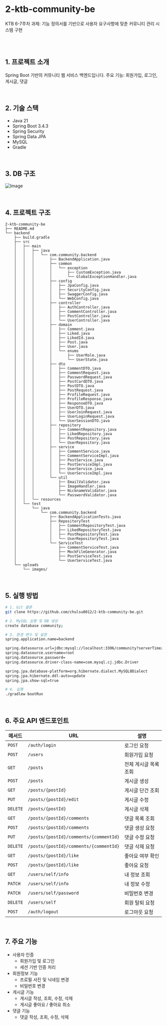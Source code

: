 # 2-ktb-community-be
KTB 6-7주차 과제: 기능 정의서를 기반으로 사용자 요구사항에 맞춘 커뮤니티 관리 시스템 구현

<br/>
<br/>

## 1. 프로젝트 소개
Spring Boot 기반의 커뮤니티 웹 서비스 백엔드입니다.
주요 기능: 회원가입, 로그인, 게시글, 댓글

<br/>

## 2. 기술 스택
- Java 21
- Spring Boot 3.4.3
- Spring Security
- Spring Data JPA
- MySQL
- Gradle
<!-- - Swagger (SpringDoc OpenAPI) -->

<br/>

## 3. DB 구조
![Image](https://github.com/user-attachments/assets/210f1de4-fee3-4d0f-8565-b7df5898d4fc)

<br/>

## 4. 프로젝트 구조

```
2-ktb-community-be
├── README.md
└── backend
    ├── build.gradle
    ├── src
    │   ├── main
    │   │   ├── java
    │   │   │   └── com.community.backend
    │   │   │       ├── BackendApplication.java
    │   │   │       ├── common
    │   │   │       │   └── exception
    │   │   │       │       ├── CustomException.java
    │   │   │       │       └── GlobalExceptionHandler.java
    │   │   │       ├── config
    │   │   │       │   ├── JpaConfig.java
    │   │   │       │   ├── SecurityConfig.java
    │   │   │       │   ├── SwaggerConfig.java
    │   │   │       │   └── WebConfig.java
    │   │   │       ├── controller
    │   │   │       │   ├── AuthController.java
    │   │   │       │   ├── CommentController.java
    │   │   │       │   ├── PostController.java
    │   │   │       │   └── UserController.java
    │   │   │       ├── domain
    │   │   │       │   ├── Comment.java
    │   │   │       │   ├── Liked.java
    │   │   │       │   ├── LikedId.java
    │   │   │       │   ├── Post.java
    │   │   │       │   ├── User.java
    │   │   │       │   └── enums
    │   │   │       │       ├── UserRole.java
    │   │   │       │       └── UserState.java
    │   │   │       ├── dto
    │   │   │       │   ├── CommentDTO.java
    │   │   │       │   ├── CommentRequest.java
    │   │   │       │   ├── PasswordRequest.java
    │   │   │       │   ├── PostCardDTO.java
    │   │   │       │   ├── PostDTO.java
    │   │   │       │   ├── PostRequest.java
    │   │   │       │   ├── ProfileRequest.java
    │   │   │       │   ├── ProfileResponse.java
    │   │   │       │   ├── ResponseDTO.java
    │   │   │       │   ├── UserDTO.java
    │   │   │       │   ├── UserJoinRequest.java
    │   │   │       │   ├── UserLoginRequest.java
    │   │   │       │   └── UserSessionDTO.java
    │   │   │       ├── repository
    │   │   │       │   ├── CommentRepository.java
    │   │   │       │   ├── LikedRepository.java
    │   │   │       │   ├── PostRepository.java
    │   │   │       │   └── UserRepository.java
    │   │   │       ├── service
    │   │   │       │   ├── CommentService.java
    │   │   │       │   ├── CommentServiceImpl.java
    │   │   │       │   ├── PostService.java
    │   │   │       │   ├── PostServiceImpl.java
    │   │   │       │   ├── UserService.java
    │   │   │       │   └── UserServiceImpl.java
    │   │   │       └── util
    │   │   │           ├── EmailValidator.java
    │   │   │           ├── ImageHandler.java
    │   │   │           ├── NicknameValidator.java
    │   │   │           └── PasswordValidator.java
    │   │   └── resources
    │   └── test
    │       └── java
    │           └── com.community.backend
    │               ├── BackendApplicationTests.java
    │               ├── RepositoryTest
    │               │   ├── CommentRepositoryTest.java
    │               │   ├── LikedRepositoryTest.java
    │               │   ├── PostRepositoryTest.java
    │               │   └── UserRepositoryTest.java
    │               └── ServiceTest
    │                   ├── CommentServiceTest.java
    │                   ├── MockFileGenerator.java
    │                   ├── PostServiceTest.java
    │                   └── UserServiceTest.java
    └── uploads
        └── images/
```

<br/>

## 5. 실행 방법

```bash
# 1. Git 클론
git clone https://github.com/chulsu0012/2-ktb-community-be.git

# 2. MySQL 실행 및 DB 생성
create database community;

# 3. 환경 변수 및 설정
spring.application.name=backend

spring.datasource.url=jdbc:mysql://localhost:3306/community?serverTimezone=UTC&useSSL=false
spring.datasource.username=root
spring.datasource.password=
spring.datasource.driver-class-name=com.mysql.cj.jdbc.Driver

spring.jpa.database-platform=org.hibernate.dialect.MySQL8Dialect
spring.jpa.hibernate.ddl-auto=update
spring.jpa.show-sql=true

# 4. 실행
./gradlew bootRun
```

<br/>

## 6. 주요 API 엔드포인트
| 메서드   | URL                                               | 설명              |
|----------|---------------------------------------------------|-------------------|
| `POST`   | `/auth/login`                                     | 로그인 요청        |
| `POST`   | `/users`                                          | 회원가입 요청      |
| `GET`    | `/posts`                                          | 전체 게시글 목록 조회 |
| `POST`   | `/posts`                                          | 게시글 생성        |
| `GET`    | `/posts/{postId}`                                 | 게시글 단건 조회     |
| `PUT`    | `/posts/{postId}/edit`                            | 게시글 수정        |
| `DELETE` | `/posts/{postId}`                                 | 게시글 삭제        |
| `GET`    | `/posts/{postId}/comments`                        | 댓글 목록 조회      |
| `POST`   | `/posts/{postId}/comments`                        | 댓글 생성 요청      |
| `PUT`    | `/posts/{postId}/comments/{commentId}`            | 댓글 수정 요청      |
| `DELETE` | `/posts/{postId}/comments/{commentId}`            | 댓글 삭제 요청      |
| `GET`    | `/posts/{postId}/like`                            | 좋아요 여부 확인     |
| `POST`   | `/posts/{postId}/like`                            | 좋아요 요청         |
| `GET`    | `/users/self/info`                                | 내 정보 조회        |
| `PATCH`  | `/users/self/info`                                | 내 정보 수정        |
| `PATCH`  | `/users/self/password`                            | 비밀번호 변경       |
| `DELETE` | `/users/self`                                     | 회원 탈퇴 요청      |
| `POST`   | `/auth/logout`                                    | 로그아웃 요청       |

<br/>

## 7. 주요 기능
- 사용자 인증
  - 회원가입 및 로그인
  - 세션 기반 인증 처리
- 회원정보 기능
  - 프로필 사진 및 닉네임 변경
  - 비밀번호 변경
- 게시글 기능
  - 게시글 작성, 조회, 수정, 삭제
  - 게시글 좋아요 / 좋아요 취소
- 댓글 기능
  - 댓글 작성, 조회, 수정, 삭제